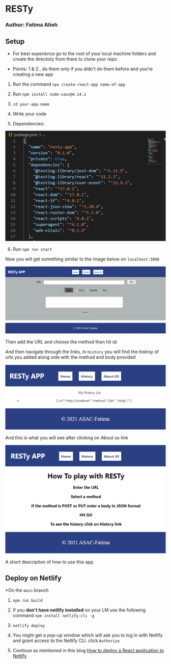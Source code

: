 # RESTy


### Author: Fatima Atieh


## Setup

* For best experience go to the root of your local machine folders and create the directoty from there to clone your repo

* Points: 1 & 2 , do them only if you didn't do them before and you're creating a new app

1. Run the command `npx create-react-app name-of-app`

2. Run `npm install node-sass@4.14.1`

3. `cd your-app-name`

4. Write your code

5. Dependencies: 

![dep](assets/routin.PNG)

6. Run `npm run start`

Now you will get something similar to the image below on `localhost:3000`

![routing-1](assets/routing.PNG)


Then add the URL and choose the method then hit `GO`

And then navigate through the links, in `History` you will find the histroy of urls you added along side with the method and body provided

![history](assets/history-link.PNG)

And this is what you will see after clicking on About us link

![help](assets/help.PNG)

A short description of how to use this app



## Deploy on Netlify

*On the `main` branch

1. `npm run build`

2. If you **don't have netlify installed** on your LM use the following command 
`npm install netlify-cli -g`

3. `netlify deploy`

4. You might get a pop-up window which will ask you to log in with Netlify and grant access to the Netlify CLI.
click `Authorize`

5. Continue as mentioned in this blog [How to deploy a React application to Netlify](https://www.freecodecamp.org/news/how-to-deploy-a-react-application-to-netlify-363b8a98a985/)





